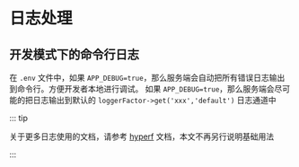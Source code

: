 # 日志处理

## 开发模式下的命令行日志

在 `.env` 文件中，如果 `APP_DEBUG=true`，那么服务端会自动把所有错误日志输出到命令行。方便开发者本地进行调试。
如果 `APP_DEBUG=true`，那么服务端会尽可能的把日志输出到默认的 `loggerFactor->get('xxx','default')` 日志通道中


::: tip

关于更多日志使用的文档，请参考 [hyperf](https://hyperf.io) 文档，本文不再另行说明基础用法

:::